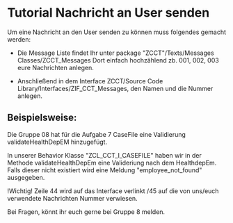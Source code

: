 # Tutorial Nachricht an User senden

Um eine Nachricht an den User senden zu können muss folgendes gemacht werden:
- Die Message Liste findet Ihr unter package "ZCCT"/Texts/Messages Classes/ZCCT_Messages
Dort einfach hochzählend zb. 001, 002, 003 eure Nachrichten anlegen.

- Anschließend in dem Interface ZCCT/Source Code Library/Interfaces/ZIF_CCT_Messages, den Namen und die Nummer anlegen.

## Beispielsweise:
Die Gruppe 08 hat für die Aufgabe 7 CaseFile eine Validierung validateHealthDepEM hinzugefügt.

In unserer Behavior Klasse "ZCL_CCT_I_CASEFILE" haben wir in der Methode validateHealthDepEm eine Valideriung nach dem HealthdepEm. 
Falls dieser nicht existiert wird eine Meldung "employee_not_found" ausgegeben.

!Wichtig! Zeile 44 wird auf das Interface verlinkt /45 auf die von uns/euch verwendete Nachrichten Nummer verwiesen.

Bei Fragen, könnt ihr euch gerne bei Gruppe 8 melden. 
